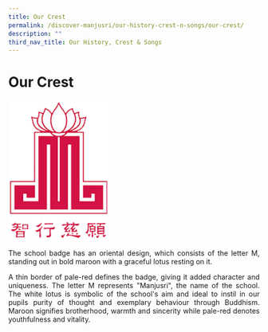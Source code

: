 ```yaml
---
title: Our Crest
permalink: /discover-manjusri/our-history-crest-n-songs/our-crest/
description: ""
third_nav_title: Our History, Crest & Songs
---
```

# **Our Crest**

<img src="/images/Discover%20Manjusri/school_crest.png" style="width:40%">



<p style="text-align: justify;">The school badge has an oriental design, which consists of the letter M, standing out in bold maroon with a graceful lotus resting on it.</p>

<p style="text-align: justify;">A thin border of pale-red defines the badge, giving it added character and uniqueness. The letter M represents "Manjusri", the name of the school. The white lotus is symbolic of the school's aim and ideal to instil in our pupils purity of thought and exemplary behaviour through Buddhism. Maroon signifies brotherhood, warmth and sincerity while pale-red denotes youthfulness and vitality.</p>